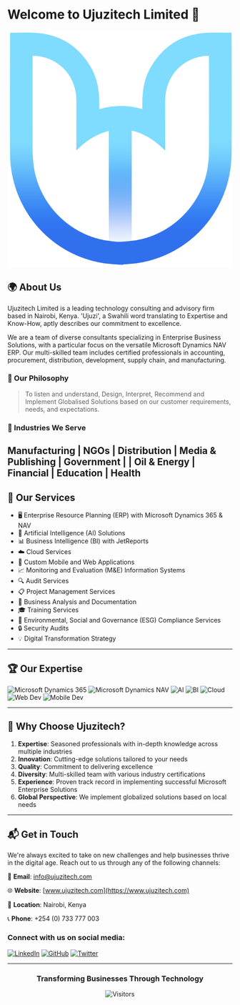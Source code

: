 # Welcome to Ujuzitech Limited 👋

![Ujuzitech Limited Logo](./assets/ujuzitech_logo.png)

## 🌍 About Us

Ujuzitech Limited is a leading technology consulting and advisory firm based in Nairobi, Kenya. 'Ujuzi', a Swahili word translating to Expertise and Know-How, aptly describes our commitment to excellence.

We are a team of diverse consultants specializing in Enterprise Business Solutions, with a particular focus on the versatile Microsoft Dynamics NAV ERP. Our multi-skilled team includes certified professionals in accounting, procurement, distribution, development, supply chain, and manufacturing.

### 🌟 Our Philosophy

> To listen and understand, Design, Interpret, Recommend and Implement Globalised Solutions based on our customer requirements, needs, and expectations.

### 🏢 Industries We Serve

## Manufacturing | NGOs | Distribution | Media & Publishing | Government | | Oil & Energy | Financial | Education | Health

## 🚀 Our Services

- 🖥️ Enterprise Resource Planning (ERP) with Microsoft Dynamics 365 & NAV
- 🤖 Artificial Intelligence (AI) Solutions
- 📊 Business Intelligence (BI) with JetReports
- ☁️ Cloud Services
- 📱 Custom Mobile and Web Applications
- 📈 Monitoring and Evaluation (M&E) Information Systems
- 🔍 Audit Services
- 📋 Project Management Services
- 📝 Business Analysis and Documentation
- 🎓 Training Services
- 🌿 Environmental, Social and Governance (ESG) Compliance Services
- 🔒 Security Audits
- 💡 Digital Transformation Strategy

---

## 🏆 Our Expertise

![Microsoft Dynamics 365](https://img.shields.io/badge/Microsoft%20Dynamics%20365-002050?style=for-the-badge&logo=dynamics365&logoColor=white)
![Microsoft Dynamics NAV](https://img.shields.io/badge/Microsoft%20Dynamics%20NAV-00a4ef?style=for-the-badge&logo=microsoft&logoColor=white)
![AI](https://img.shields.io/badge/AI-FF6F00?style=for-the-badge&logo=tensorflow&logoColor=white)
![BI](https://img.shields.io/badge/Business%20Intelligence-F2C811?style=for-the-badge&logo=powerbi&logoColor=black)
![Cloud](https://img.shields.io/badge/Cloud%20Services-0089D6?style=for-the-badge&logo=microsoft-azure&logoColor=white)
![Web Dev](https://img.shields.io/badge/Web%20Development-E34F26?style=for-the-badge&logo=html5&logoColor=white)
![Mobile Dev](https://img.shields.io/badge/Mobile%20Development-3DDC84?style=for-the-badge&logo=android&logoColor=white)

---

## 🌟 Why Choose Ujuzitech?

1. **Expertise**: Seasoned professionals with in-depth knowledge across multiple industries
2. **Innovation**: Cutting-edge solutions tailored to your needs
3. **Quality**: Commitment to delivering excellence
4. **Diversity**: Multi-skilled team with various industry certifications
5. **Experience**: Proven track record in implementing successful Microsoft Enterprise Solutions
6. **Global Perspective**: We implement globalized solutions based on local needs

---

## 📬 Get in Touch

We're always excited to take on new challenges and help businesses thrive in the digital age. Reach out to us through any of the following channels:

📧 **Email**: info@ujuzitech.com

🌐 **Website**: [www.ujuzitech.com](https://www.ujuzitech.com)

📍 **Location**: Nairobi, Kenya

📞 **Phone**: +254 (0) 733 777 003

### Connect with us on social media:

[![LinkedIn](https://img.shields.io/badge/LinkedIn-0077B5?style=for-the-badge&logo=linkedin&logoColor=white)](https://ke.linkedin.com/company/ujuzitech)
[![GitHub](https://img.shields.io/badge/GitHub-100000?style=for-the-badge&logo=github&logoColor=white)](https://github.com/UjuziTechLimited)
[![Twitter](https://img.shields.io/badge/Twitter-1DA1F2?style=for-the-badge&logo=twitter&logoColor=white)](https://x.com/UjuziTech_)

---

<div align="center">

### Transforming Businesses Through Technology

![Visitors](https://visitor-badge.glitch.me/badge?page_id=ujuzitech.ujuzitech)

</div>
